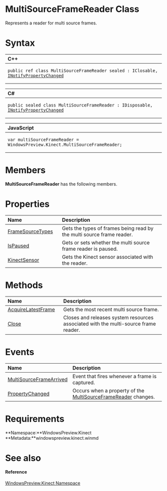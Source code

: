 MultiSourceFrameReader Class  
============================  

Represents a reader for multi source frames. <span id="syntaxSection"></span>

Syntax  
======  

<table>
<colgroup>
<col width="100%" />
</colgroup>
<thead>
<tr class="header">
<th align="left">C++</th>
</tr>
</thead>
<tbody>
<tr class="odd">
<td align="left"><pre><code>public ref class MultiSourceFrameReader sealed : IClosable, <a href="../Data/INotifyPropertyChanged.md">INotifyPropertyChanged</a></code></pre></td>
</tr>
</tbody>
</table>

<table>
<colgroup>
<col width="100%" />
</colgroup>
<thead>
<tr class="header">
<th align="left">C#</th>
</tr>
</thead>
<tbody>
<tr class="odd">
<td align="left"><pre><code>public sealed class MultiSourceFrameReader : IDisposable, <a href="../Data/INotifyPropertyChanged.md">INotifyPropertyChanged</a></code></pre></td>
</tr>
</tbody>
</table>

<table>
<colgroup>
<col width="100%" />
</colgroup>
<thead>
<tr class="header">
<th align="left">JavaScript</th>
</tr>
</thead>
<tbody>
<tr class="odd">
<td align="left"><pre><code>var multiSourceFrameReader = WindowsPreview.Kinect.MultiSourceFrameReader;</code></pre></td>
</tr>
</tbody>
</table>

<span id="classMembersSection"></span>

Members  
=======  

**MultiSourceFrameReader** has the following members.  

<span id="publicpropertiesSection"></span>

Properties  
==========  

<table>
<colgroup>
<col width="30%" />
<col width="60%" />
</colgroup>
<thead>
<tr class="header">
<th align="left">Name</th>
<th align="left">Description</th>
</tr>
</thead>
<tbody>
<tr class="odd">
<td align="left"><a href="MultiSourceFrameReader/Properties/FrameSourceTypes_Property.md">FrameSourceTypes</a></td>
<td align="left">Gets the types of frames being read by the multi source frame reader.</td>
</tr>
<tr class="even">
<td align="left"><a href="MultiSourceFrameReader/Properties/IsPaused_Property.md">IsPaused</a></td>
<td align="left">Gets or sets whether the multi source frame reader is paused.</td>
</tr>
<tr class="odd">
<td align="left"><a href="MultiSourceFrameReader/Properties/KinectSensor_Property.md">KinectSensor</a></td>
<td align="left">Gets the Kinect sensor associated with the reader.</td>
</tr>
</tbody>
</table>

<span id="publicmethodsSection"></span>

Methods  
=======  

<table>
<colgroup>
<col width="30%" />
<col width="60%" />
</colgroup>
<thead>
<tr class="header">
<th align="left">Name</th>
<th align="left">Description</th>
</tr>
</thead>
<tbody>
<tr class="odd">
<td align="left"><a href="MultiSourceFrameReader/Methods/AcquireLatestFrame_Method.md">AcquireLatestFrame</a></td>
<td align="left">Gets the most recent multi source frame.</td>
</tr>
<tr class="even">
<td align="left"><a href="MultiSourceFrameReader/Methods/Close_Method.md">Close</a></td>
<td align="left">Closes and releases system resources associated with the multi-source frame reader.</td>
</tr>
</tbody>
</table>

<span id="publiceventsSection"></span>

Events  
======  

<table>
<colgroup>
<col width="30%" />
<col width="60%" />
</colgroup>
<thead>
<tr class="header">
<th align="left">Name</th>
<th align="left">Description</th>
</tr>
</thead>
<tbody>
<tr class="odd">
<td align="left"><a href="MultiSourceFrameReader/Events/MultiSourceFrameArrived.md">MultiSourceFrameArrived</a></td>
<td align="left">Event that fires whenever a frame is captured.</td>
</tr>
<tr class="even">
<td align="left"><a href="MultiSourceFrameReader/Events/PropertyChanged_Event.md">PropertyChanged</a></td>
<td align="left">Occurs when a property of the <a href="">MultiSourceFrameReader</a> changes.</td>
</tr>
</tbody>
</table>

<span id="requirements"></span>

Requirements  
============  

**Namespace:**WindowsPreview.Kinect  
**Metadata:**windowspreview.kinect.winmd  

<span id="ID4E6"></span>

See also  
========  

<span id="ID4EBB"></span>
#### Reference  

[WindowsPreview.Kinect Namespace](../Kinect.md)  



<!--Please do not edit the data in the comment block below.-->
<!--
TOCTitle : MultiSourceFrameReader Class
RLTitle : MultiSourceFrameReader Class
KeywordK : MultiSourceFrameReader class, about
HelpPriority : 2
TopicType : apiref
KeywordF : WindowsPreview.Kinect.MultiSourceFrameReader
KeywordF : MultiSourceFrameReader
KeywordF : WindowsPreview.Kinect.MultiSourceFrameReader
KeywordA : T:WindowsPreview.Kinect.MultiSourceFrameReader
AssetID : T:WindowsPreview.Kinect.MultiSourceFrameReader
Locale : en-us
CommunityContent : 1
APIType : Managed
APILocation : windowspreview.kinect.winmd
APIName : WindowsPreview.Kinect.MultiSourceFrameReader
TargetOS : Windows
TopicType : kbSyntax
DevLang : VB
DevLang : CSharp
DevLang : JavaScript
DevLang : C++
DocSet : K4Wv2
ProjType : K4Wv2Proj
Technology : Kinect for Windows
Product : Kinect for Windows SDK v2
productversion : 20
-->
